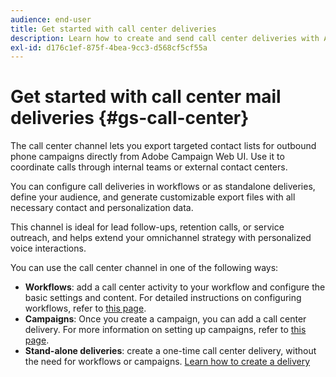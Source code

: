 ```yaml
---
audience: end-user
title: Get started with call center deliveries
description: Learn how to create and send call center deliveries with Adobe Campaign Web
exl-id: d176c1ef-875f-4bea-9cc3-d568cf5cf55a
---
```

# Get started with call center mail deliveries {#gs-call-center}

The call center channel lets you export targeted contact lists for outbound phone campaigns directly from Adobe Campaign Web UI. Use it to coordinate calls through internal teams or external contact centers.

You can configure call deliveries in workflows or as standalone deliveries, define your audience, and generate customizable export files with all necessary contact and personalization data.

This channel is ideal for lead follow-ups, retention calls, or service outreach, and helps extend your omnichannel strategy with personalized voice interactions.

You can use the call center channel in one of the following ways:

* **Workflows**: add a call center activity to your workflow and configure the basic settings and content. For detailed instructions on configuring workflows, refer to [this page](../workflows/gs-workflow-creation.md).
* **Campaigns**: Once you create a campaign, you can add a call center delivery. For more information on setting up campaigns, refer to [this page](../campaigns/gs-campaigns.md).
* **Stand-alone deliveries**: create a one-time call center delivery, without the need for workflows or campaigns. [Learn how to create a delivery](../msg/gs-deliveries.md)

<!--
<table style="table-layout:fixed"><tr style="border: 0;">
<td>
<a href="create-push.md">
<img alt="Create a push delivery" src="assets/do-not-localize/push_create.jpeg">
</a>
<div><a href="create-push.md"><strong>Create a push delivery</strong>
</div>
<p>
</td>
<td>
<a href="content-push.md">
<img alt="Design a push delivery" src="assets/do-not-localize/push_design.jpeg">
</a>
<div>
<a href="content-push.md"><strong>Design a push delivery<strong></strong></a>
</div>
<p></td>
<td>
<a href="send-push.md">
<img alt="Send a push delivery" src="assets/do-not-localize/push_send.jpeg">
</a>
<div>
<a href="send-push.md"><strong>Send a push delivery</strong></a>
</div>
<p>
</td>
<td>
<a href="send-push.md">
<img alt="Push delivery report" src="assets/do-not-localize/push_report.jpeg">
</a>
<div>
<a href="send-push.md"><strong>Push delivery report</strong></a>
</div>
<p>
</td>
</tr></table>
-->

